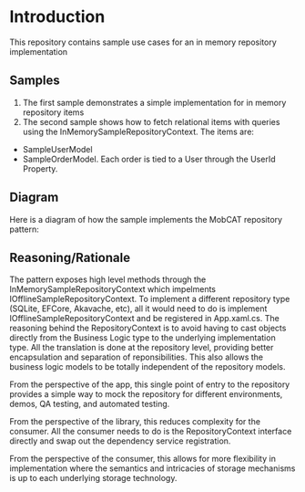 # Introduction 
This repository contains sample use cases for an in memory repository implementation

## Samples
1. The first sample demonstrates a simple implementation for in memory repository items
2. The second sample shows how to fetch relational items with queries using the InMemorySampleRepositoryContext. The items are:
  - SampleUserModel
  - SampleOrderModel. Each order is tied to a User through the UserId Property.
  
## Diagram
Here is a diagram of how the sample implements the MobCAT repository pattern:


## Reasoning/Rationale
The pattern exposes high level methods through the InMemorySampleRepositoryContext which impelments IOfflineSampleRepositoryContext. To implement a different repository type (SQLite, EFCore, Akavache, etc), all it would need to do is implement IOfflineSampleRepositoryContext and be registered in App.xaml.cs.
The reasoning behind the RepositoryContext is to avoid having to cast objects directly from the Business Logic type to the underlying implementation type. All the translation is done at the repository level, providing better encapsulation and separation of reponsibilities. This also allows the business logic models to be totally independent of the repository models.

From the perspective of the app, this single point of entry to the repository provides a simple way to mock the repository for different environments, demos, QA testing, and automated testing.

From the perspective of the library, this reduces complexity for the consumer. All the consumer needs to do is the RepositoryContext interface directly and swap out the dependency service registration.

From the perspective of the consumer, this allows for more flexibility in implementation where the semantics and intricacies of storage mechanisms is up to each underlying storage technology. 
